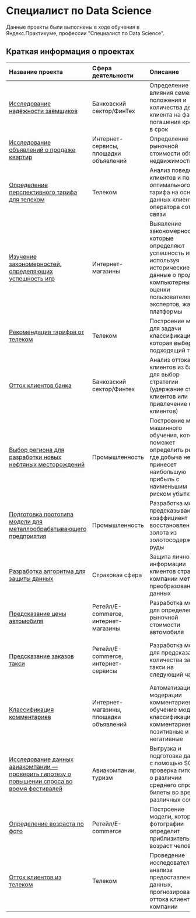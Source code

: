 # Cпециалист по Data Science
Данные проекты были выполнены в ходе обучения в Яндекс.Практикуме, профессии "Специалист по Data Science".

## Краткая информация о проектах

| Название проекта | Сфера деятельности | Описание | Используемые библиотеки | 
| :---------------------- | :---------------------- | :---------------------- | :---------------------- |
| [Исследование надёжности заёмщиков](01-data-preprocessing)| Банковский сектор/ФинТех | Определение влияния семейного положения и количества детей клиента на факт погашения кредита в срок | *pandas, pymystem* |
| [Исследование объявлений о продаже квартир](02-research-data-analysis)| Интернет-сервисы, площадки объявлений | Определение рыночной стоимости объектов недвижимости| *pandas, matplotlib* |
| [Определение перспективного тарифа для телеком](03-statistical-analysis)| Телеком | Анализ поведения клиентов и поиск оптимального тарифа на основе данных клиентов оператора сотовой связи | *pandas, numpy, matplotlib, seaborn, scipy* |
| [Изучение закономерностей, определяющих успешность игр](04-final-project-first-module)| Интернет-магазины | Выявление закономерностей, которые определяют успешность игр, используя исторические данные о продажах компьютерных игр, оценки пользователей и экспертов, жанры и платформы |*pandas, numpy, matplotlib, seaborn, scipy* |
| [Рекомендация тарифов от телеком](05-machine-learning-first-project)| Телеком | Построение модели для задачи классификации, которая выберет подходящий тариф | *pandas, numpy, sklearn* |
| [Отток клиентов банка](06-supervised-machine-learning) | Банковский сектор/Финтех | Анализ оттока клиентов из банка для выбор стратегии (удержание старых клиентов или привлечение новых клиентов) | *pandas, sklearn* |
| [Выбор региона для разработки новых нефтяных месторождений](07-machine-learning-for-business)| Промышленность | Построение модели машинного обучения, которая поможет определить регион, где добыча нефти принесет наибольшую прибыль с наименьшим риском убытков | *pandas, numpy, sklearn, matplotlib* |
| [Подготовка прототипа модели для металлообрабатывающего предприятия](08-final-project-second-module)| Промышленность | Разработка модели, предсказывающей коэффициент восстановления золота из золотосодержащей руды | *pandas, numpy, sklearn, matplotlib* |
| [Разработка алгоритма для защиты данных](09-linear-algebra)| Страховая сфера | Защита личной информации клиентов страховой компании методом преобразования данных | *pandas, numpy, sklearn* |
| [Предсказание цены автомобиля](10-gradient-boosting)| Ретейл/E-commerce, интернет-магазины | Разработка модели для определения рыночной стоимости автомобиля | *pandas, numpy, sklearn, catboost, lightgbm, xgboost* |
| [Предсказание заказов такси](11-time-series)| Ретейл/E-commerce, интернет-сервисы | Разработка модели для предсказания количества заказов такси на следующий час | *pandas, numpy, sklearn, statsmodels, matplotlib, catboost, lightgbm* |
| [Классификация комментариев](12-machine-learning-for-text)| Интернет-магазины, площадки объявлений | Автоматизация модерации комментариев, обучение модели классификации комментариев на позитивные и негативные | *pandas, re, nltk, sklearn* |
| [Исследование данных авиакомпании — проверить гипотезу о повышении спроса во время фестивалей](13-structured-query-language)| Авиакомпании, туризм | Выгрузка и подготовка данных с помощью SQL, проверка гипотезы о различии среднего спроса на билеты во время различных событий | *SQL, pandas, scipy, matplotlib* |
| [Определение возраста по фото](14-computer-vision)| Ретейл/E-commerce | Построение модели, которая по фотографии определит приблизительный возраст человека | *pandas, matplotlib, tensorflow, keras* |
| [Отток клиентов из телеком](15-final-project-last)| Телеком | Проведение исследовательского анализа предоставленных данных, прогнозирование оттока клиентов из компании | *pandas, numpy, seaborn, matplotlib, datetime, sklearn, xgboost, imblearn* |


